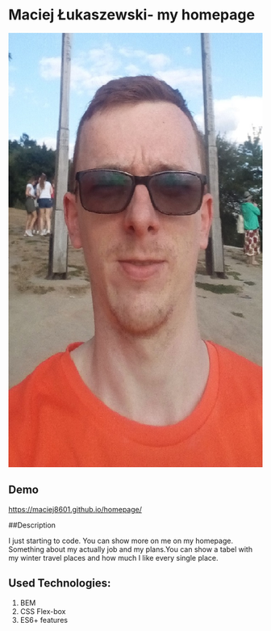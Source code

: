 # Maciej Łukaszewski- my homepage

![Maciej](images/1.jpg)

## Demo

https://maciej8601.github.io/homepage/

##Description

I just starting to code. You can show more on me on my homepage. Something about my actually job and my plans.You can show a tabel with my winter travel places and how much I like every single place.

## Used Technologies:
1. BEM
2. CSS Flex-box
3. ES6+ features
